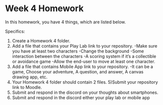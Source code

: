 # Week 4 Homework

In this homework, you have 4 things, which are listed below.

Specifics:

1) Create a Homework 4 folder.
2) Add a file that contains your Play Lab link to your repository.
    -Make sure you have at least two characters
    -Change the background
    -Some interaction between the characters
    -A scoring system if it’s a collectible or avoidance game
    -Allow the end-user to move at least one character.
3) Add a file that contains Mobile App link to your repository.
    -It can be a game, Choose your adventure, A question, and answer, A canvas drawing app, etc.
4) Your Homework 4 folder should contain 2 files.
5)Submit your repository link to Moodle.
6) Submit and respond in the discord on your thoughts about smartphones.
7) Submit and respond in the discord either your play lab or mobile app
